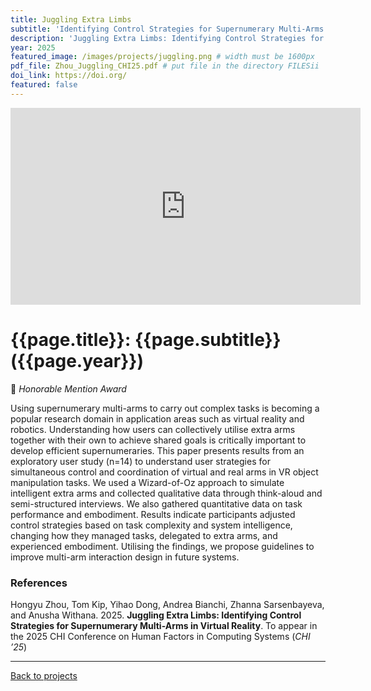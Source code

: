 ```yaml
---
title: Juggling Extra Limbs
subtitle: 'Identifying Control Strategies for Supernumerary Multi-Arms in Virtual Reality'
description: 'Juggling Extra Limbs: Identifying Control Strategies for Supernumerary Multi-Arms in Virtual Reality'
year: 2025
featured_image: /images/projects/juggling.png # width must be 1600px
pdf_file: Zhou_Juggling_CHI25.pdf # put file in the directory FILESii
doi_link: https://doi.org/
featured: false
---
```


<iframe width="560" height="315" src="https://www.youtube.com/embed/COwif96tbf0?si=R775xK0hWGOQUzdf" frameborder="0" allow="accelerometer; autoplay; clipboard-write; encrypted-media; gyroscope; picture-in-picture" allowfullscreen></iframe>

<!-- DO NOT CHANGE MANUALLY -->

# {{page.title}}: {{page.subtitle}} ({{page.year}})

🏅 _Honorable Mention Award_

Using supernumerary multi-arms to carry out complex tasks is becoming a popular research domain in application areas such as virtual reality and robotics. Understanding how users can collectively utilise extra arms together with their own to achieve shared goals is critically important to develop efficient supernumeraries. This paper presents results from an exploratory user study (n=14) to understand user strategies for simultaneous control and coordination of virtual and real arms in VR object manipulation tasks. We used a Wizard-of-Oz approach to simulate intelligent extra arms and collected qualitative data through think-aloud and semi-structured interviews. We also gathered quantitative data on task performance and embodiment. Results indicate participants adjusted control strategies based on task complexity and system intelligence, changing how they managed tasks, delegated to extra arms, and experienced embodiment. Utilising the findings, we propose guidelines to improve multi-arm interaction design in future systems.

### References

Hongyu Zhou, Tom Kip, Yihao Dong, Andrea Bianchi, Zhanna Sarsenbayeva, and Anusha Withana. 2025. **Juggling Extra Limbs: Identifying Control Strategies for Supernumerary Multi-Arms in Virtual Reality**. To appear in the 2025 CHI Conference on Human Factors in Computing Systems (_CHI ’25_)

<!-- DO NOT CHANGE MANUALLY -->

<!-- <a href="{{ site.url }}/files/{{ page.year }}/{{ page.pdf_file }}" target="_blank">paper</a>&nbsp;&nbsp;&nbsp;

<a href="{{ page.doi_link }}" target="_blank">doi</a> -->

---

<a href="/index.html" class="button button--large">Back to projects</a>
